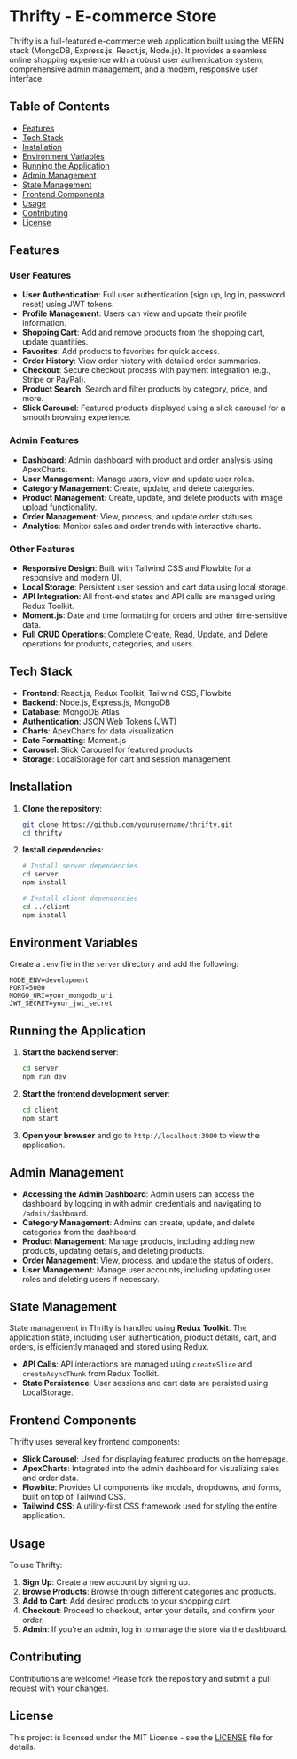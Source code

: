 # Thrifty - E-commerce Store

Thrifty is a full-featured e-commerce web application built using the MERN stack (MongoDB, Express.js, React.js, Node.js). It provides a seamless online shopping experience with a robust user authentication system, comprehensive admin management, and a modern, responsive user interface.

## Table of Contents

- [Features](#features)
- [Tech Stack](#tech-stack)
- [Installation](#installation)
- [Environment Variables](#environment-variables)
- [Running the Application](#running-the-application)
- [Admin Management](#admin-management)
- [State Management](#state-management)
- [Frontend Components](#frontend-components)
- [Usage](#usage)
- [Contributing](#contributing)
- [License](#license)

## Features

### User Features

- **User Authentication**: Full user authentication (sign up, log in, password reset) using JWT tokens.
- **Profile Management**: Users can view and update their profile information.
- **Shopping Cart**: Add and remove products from the shopping cart, update quantities.
- **Favorites**: Add products to favorites for quick access.
- **Order History**: View order history with detailed order summaries.
- **Checkout**: Secure checkout process with payment integration (e.g., Stripe or PayPal).
- **Product Search**: Search and filter products by category, price, and more.
- **Slick Carousel**: Featured products displayed using a slick carousel for a smooth browsing experience.

### Admin Features

- **Dashboard**: Admin dashboard with product and order analysis using ApexCharts.
- **User Management**: Manage users, view and update user roles.
- **Category Management**: Create, update, and delete categories.
- **Product Management**: Create, update, and delete products with image upload functionality.
- **Order Management**: View, process, and update order statuses.
- **Analytics**: Monitor sales and order trends with interactive charts.

### Other Features

- **Responsive Design**: Built with Tailwind CSS and Flowbite for a responsive and modern UI.
- **Local Storage**: Persistent user session and cart data using local storage.
- **API Integration**: All front-end states and API calls are managed using Redux Toolkit.
- **Moment.js**: Date and time formatting for orders and other time-sensitive data.
- **Full CRUD Operations**: Complete Create, Read, Update, and Delete operations for products, categories, and users.

## Tech Stack

- **Frontend**: React.js, Redux Toolkit, Tailwind CSS, Flowbite
- **Backend**: Node.js, Express.js, MongoDB
- **Database**: MongoDB Atlas
- **Authentication**: JSON Web Tokens (JWT)
- **Charts**: ApexCharts for data visualization
- **Date Formatting**: Moment.js
- **Carousel**: Slick Carousel for featured products
- **Storage**: LocalStorage for cart and session management

## Installation

1. **Clone the repository**:

   ```bash
   git clone https://github.com/yourusername/thrifty.git
   cd thrifty
   ```

2. **Install dependencies**:

   ```bash
   # Install server dependencies
   cd server
   npm install

   # Install client dependencies
   cd ../client
   npm install
   ```

## Environment Variables

Create a `.env` file in the `server` directory and add the following:

```env
NODE_ENV=development
PORT=5000
MONGO_URI=your_mongodb_uri
JWT_SECRET=your_jwt_secret
```

## Running the Application

1. **Start the backend server**:

   ```bash
   cd server
   npm run dev
   ```

2. **Start the frontend development server**:

   ```bash
   cd client
   npm start
   ```

3. **Open your browser** and go to `http://localhost:3000` to view the application.

## Admin Management

- **Accessing the Admin Dashboard**: Admin users can access the dashboard by logging in with admin credentials and navigating to `/admin/dashboard`.
- **Category Management**: Admins can create, update, and delete categories from the dashboard.
- **Product Management**: Manage products, including adding new products, updating details, and deleting products.
- **Order Management**: View, process, and update the status of orders.
- **User Management**: Manage user accounts, including updating user roles and deleting users if necessary.

## State Management

State management in Thrifty is handled using **Redux Toolkit**. The application state, including user authentication, product details, cart, and orders, is efficiently managed and stored using Redux.

- **API Calls**: API interactions are managed using `createSlice` and `createAsyncThunk` from Redux Toolkit.
- **State Persistence**: User sessions and cart data are persisted using LocalStorage.

## Frontend Components

Thrifty uses several key frontend components:

- **Slick Carousel**: Used for displaying featured products on the homepage.
- **ApexCharts**: Integrated into the admin dashboard for visualizing sales and order data.
- **Flowbite**: Provides UI components like modals, dropdowns, and forms, built on top of Tailwind CSS.
- **Tailwind CSS**: A utility-first CSS framework used for styling the entire application.

## Usage

To use Thrifty:

1. **Sign Up**: Create a new account by signing up.
2. **Browse Products**: Browse through different categories and products.
3. **Add to Cart**: Add desired products to your shopping cart.
4. **Checkout**: Proceed to checkout, enter your details, and confirm your order.
5. **Admin**: If you're an admin, log in to manage the store via the dashboard.

## Contributing

Contributions are welcome! Please fork the repository and submit a pull request with your changes.

## License

This project is licensed under the MIT License - see the [LICENSE](LICENSE) file for details.
